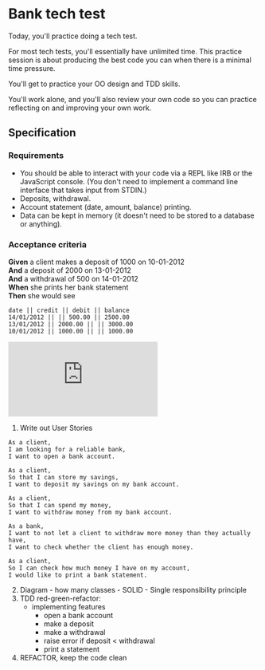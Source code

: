 # Bank tech test

Today, you'll practice doing a tech test.

For most tech tests, you'll essentially have unlimited time.  This practice session is about producing the best code you can when there is a minimal time pressure.

You'll get to practice your OO design and TDD skills.

You'll work alone, and you'll also review your own code so you can practice reflecting on and improving your own work.

## Specification

### Requirements

* You should be able to interact with your code via a REPL like IRB or the JavaScript console.  (You don't need to implement a command line interface that takes input from STDIN.)
* Deposits, withdrawal.
* Account statement (date, amount, balance) printing.
* Data can be kept in memory (it doesn't need to be stored to a database or anything).

### Acceptance criteria

**Given** a client makes a deposit of 1000 on 10-01-2012  
**And** a deposit of 2000 on 13-01-2012  
**And** a withdrawal of 500 on 14-01-2012  
**When** she prints her bank statement  
**Then** she would see

```
date || credit || debit || balance
14/01/2012 || || 500.00 || 2500.00
13/01/2012 || 2000.00 || || 3000.00
10/01/2012 || 1000.00 || || 1000.00
```


![Tracking pixel](https://githubanalytics.herokuapp.com/course/individual_challenges/bank_tech_test.md)

1. Write out User Stories
```
As a client,
I am looking for a reliable bank,
I want to open a bank account.

As a client,
So that I can store my savings,
I want to deposit my savings on my bank account.

As a client,
So that I can spend my money,
I want to withdraw money from my bank account.

As a bank,
I want to not let a client to withdraw more money than they actually have,
I want to check whether the client has enough money.

As a client,
So I can check how much money I have on my account,
I would like to print a bank statement.
```
2. Diagram - how many classes - SOLID - Single responsibility principle
3. TDD red-green-refactor:
   - implementing features
     - open a bank account
     - make a deposit
     - make a withdrawal
     - raise error if deposit < withdrawal
     - print a statement
4. REFACTOR, keep the code clean
